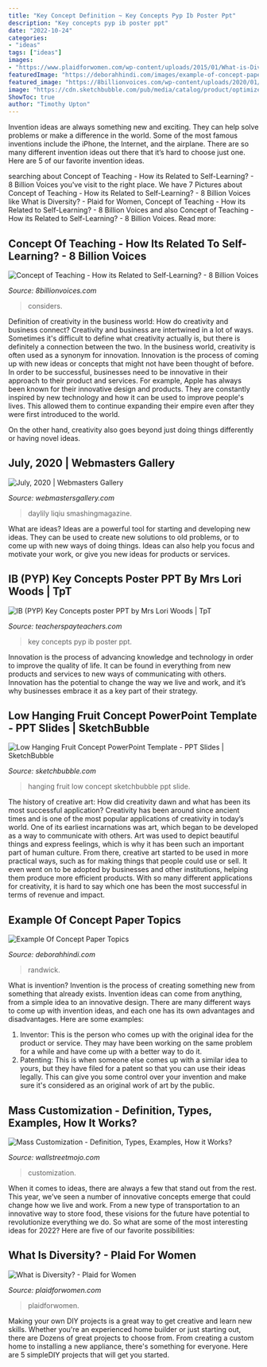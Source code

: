 ```yaml
---
title: "Key Concept Definition ~ Key Concepts Pyp Ib Poster Ppt"
description: "Key concepts pyp ib poster ppt"
date: "2022-10-24"
categories:
- "ideas"
tags: ["ideas"]
images:
- "https://www.plaidforwomen.com/wp-content/uploads/2015/01/What-is-Diversity-Dr-Danon-Carter-Plaid-for-Women.jpg"
featuredImage: "https://deborahhindi.com/images/example-of-concept-paper-topics-3.png"
featured_image: "https://8billionvoices.com/wp-content/uploads/2020/01/image-concept-of-teaching-1024x576.jpg"
image: "https://cdn.sketchbubble.com/pub/media/catalog/product/optimized1/f/d/fdc64791dfc5b1be72648a91600b61a17bf1f572084eec53a01783124af8de45/low-hanging-fruit-concept-slide2.png"
ShowToc: true
author: "Timothy Upton"
---
```



Invention ideas are always something new and exciting. They can help solve problems or make a difference in the world. Some of the most famous inventions include the iPhone, the Internet, and the airplane. There are so many different invention ideas out there that it’s hard to choose just one. Here are 5 of our favorite invention ideas.

	

		
searching about Concept of Teaching - How its Related to Self-Learning? - 8 Billion Voices you've visit to the right place. We have 7 Pictures about Concept of Teaching - How its Related to Self-Learning? - 8 Billion Voices like What is Diversity? - Plaid for Women, Concept of Teaching - How its Related to Self-Learning? - 8 Billion Voices and also Concept of Teaching - How its Related to Self-Learning? - 8 Billion Voices. Read more:
		
    
## Concept Of Teaching - How Its Related To Self-Learning? - 8 Billion Voices

<img loading=lazy src="https://8billionvoices.com/wp-content/uploads/2020/01/image-concept-of-teaching-1024x576.jpg" onerror="this.onerror=null;this.src='https://tse1.mm.bing.net/th?id=OIP.tLxAxtKdZagS4NGNnuNTrgHaEK&amp;pid=15.1';" alt="Concept of Teaching - How its Related to Self-Learning? - 8 Billion Voices">

_Source: 8billionvoices.com_

>considers. 

	

Definition of creativity in the business world: How do creativity and business connect?
Creativity and business are intertwined in a lot of ways. Sometimes it's difficult to define what creativity actually is, but there is definitely a connection between the two. 
In the business world, creativity is often used as a synonym for innovation. Innovation is the process of coming up with new ideas or concepts that might not have been thought of before. In order to be successful, businesses need to be innovative in their approach to their product and services. For example, Apple has always been known for their innovative design and products. They are constantly inspired by new technology and how it can be used to improve people's lives. This allowed them to continue expanding their empire even after they were first introduced to the world. 

On the other hand, creativity also goes beyond just doing things differently or having novel ideas.

    
## July, 2020 | Webmasters Gallery

<img loading=lazy src="http://files.smashingmagazine.com/wallpapers/aug-17/hello-again/nocal/aug-17-hello-again-nocal-1920x1080.png" onerror="this.onerror=null;this.src='https://tse1.mm.bing.net/th?id=OIP.m-_WpMe_xqSa6f56re6VxQHaEK&amp;pid=15.1';" alt="July, 2020 | Webmasters Gallery">

_Source: webmastersgallery.com_

>daylily liqiu smashingmagazine. 

	

What are ideas?
Ideas are a powerful tool for starting and developing new ideas. They can be used to create new solutions to old problems, or to come up with new ways of doing things. Ideas can also help you focus and motivate your work, or give you new ideas for products or services.

    
## IB (PYP) Key Concepts Poster PPT By Mrs Lori Woods | TpT

<img loading=lazy src="https://ecdn.teacherspayteachers.com/thumbitem/IB-PYP-Key-Concepts-poster-PPT-3315933-1501971090/original-3315933-2.jpg" onerror="this.onerror=null;this.src='https://tse4.mm.bing.net/th?id=OIP.RQItIoKao7mvo5L7kwuC_gAAAA&amp;pid=15.1';" alt="IB (PYP) Key Concepts poster PPT by Mrs Lori Woods | TpT">

_Source: teacherspayteachers.com_

>key concepts pyp ib poster ppt. 

	

Innovation is the process of advancing knowledge and technology in order to improve the quality of life. It can be found in everything from new products and services to new ways of communicating with others. Innovation has the potential to change the way we live and work, and it’s why businesses embrace it as a key part of their strategy.

    
## Low Hanging Fruit Concept PowerPoint Template - PPT Slides | SketchBubble

<img loading=lazy src="https://cdn.sketchbubble.com/pub/media/catalog/product/optimized1/f/d/fdc64791dfc5b1be72648a91600b61a17bf1f572084eec53a01783124af8de45/low-hanging-fruit-concept-slide2.png" onerror="this.onerror=null;this.src='https://tse2.mm.bing.net/th?id=OIP.B_kGCaXascUZRr00-xqF2QHaFj&amp;pid=15.1';" alt="Low Hanging Fruit Concept PowerPoint Template - PPT Slides | SketchBubble">

_Source: sketchbubble.com_

>hanging fruit low concept sketchbubble ppt slide. 

	

The history of creative art: How did creativity dawn and what has been its most successful application?
Creativity has been around since ancient times and is one of the most popular applications of creativity in today’s world. One of its earliest incarnations was art, which began to be developed as a way to communicate with others. Art was used to depict beautiful things and express feelings, which is why it has been such an important part of human culture. From there, creative art started to be used in more practical ways, such as for making things that people could use or sell. It even went on to be adopted by businesses and other institutions, helping them produce more efficient products. With so many different applications for creativity, it is hard to say which one has been the most successful in terms of revenue and impact.

    
## Example Of Concept Paper Topics

<img loading=lazy src="https://deborahhindi.com/images/example-of-concept-paper-topics-3.png" onerror="this.onerror=null;this.src='https://tse3.mm.bing.net/th?id=OIP.tHg94h0DL5JvQYIPcIMBugHaKe&amp;pid=15.1';" alt="Example Of Concept Paper Topics">

_Source: deborahhindi.com_

>randwick. 

	

What is invention?
Invention is the process of creating something new from something that already exists. Invention ideas can come from anything, from a simple idea to an innovative design. There are many different ways to come up with invention ideas, and each one has its own advantages and disadvantages. Here are some examples: 
1. Inventor: This is the person who comes up with the original idea for the product or service. They may have been working on the same problem for a while and have come up with a better way to do it. 
2. Patenting: This is when someone else comes up with a similar idea to yours, but they have filed for a patent so that you can use their ideas legally. This can give you some control over your invention and make sure it's considered as an original work of art by the public. 

    
## Mass Customization - Definition, Types, Examples, How It Works?

<img loading=lazy src="https://cdn.wallstreetmojo.com/wp-content/uploads/2021/07/Mass-Customization.jpg" onerror="this.onerror=null;this.src='https://tse4.mm.bing.net/th?id=OIP.Ao-MWT_UrNR1AfA7Gkw_PQHaEs&amp;pid=15.1';" alt="Mass Customization - Definition, Types, Examples, How it Works?">

_Source: wallstreetmojo.com_

>customization. 

	

When it comes to ideas, there are always a few that stand out from the rest. This year, we’ve seen a number of innovative concepts emerge that could change how we live and work. From a new type of transportation to an innovative way to store food, these visions for the future have potential to revolutionize everything we do. So what are some of the most interesting ideas for 2022? Here are five of our favorite possibilities:

    
## What Is Diversity? - Plaid For Women

<img loading=lazy src="https://www.plaidforwomen.com/wp-content/uploads/2015/01/What-is-Diversity-Dr-Danon-Carter-Plaid-for-Women.jpg" onerror="this.onerror=null;this.src='https://tse1.mm.bing.net/th?id=OIP.F3-LYqvtAlfUzQtN3D7QDwHaEK&amp;pid=15.1';" alt="What is Diversity? - Plaid for Women">

_Source: plaidforwomen.com_

>plaidforwomen. 

	

Making your own DIY projects is a great way to get creative and learn new skills. Whether you're an experienced home builder or just starting out, there are Dozens of great projects to choose from. From creating a custom home to installing a new appliance, there's something for everyone. Here are 5 simpleDIY projects that will get you started.

